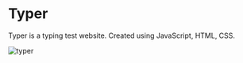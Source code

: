 # Typer
 
Typer is a typing test website. Created using JavaScript, HTML, CSS.

![typer](https://github.com/wianduplessis/typer/assets/160717137/2a123885-29f7-43ef-b9b8-f0fc5c1087ce)

